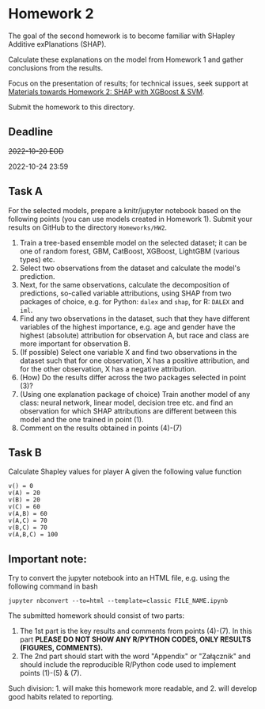# Homework 2

The goal of the second homework is to become familiar with SHapley Additive exPlanations (SHAP). 

Calculate these explanations on the model from Homework 1 and gather conclusions from the results.

Focus on the presentation of results; for technical issues, seek support at [Materials towards Homework 2: SHAP with XGBoost & SVM](https://github.com/mim-uw/eXplainableMachineLearning-2023/blob/main/Materials/hw2_shap_with_xgboost_on_titanic.html).

Submit the homework to this directory.

## Deadline 

~~2022-10-20 EOD~~

2022-10-24 23:59


## Task A

For the selected models, prepare a knitr/jupyter notebook based on the following points (you can use models created in Homework 1).
Submit your results on GitHub to the directory `Homeworks/HW2`.

1. Train a tree-based ensemble model on the selected dataset; it can be one of random forest, GBM, CatBoost, XGBoost, LightGBM (various types) etc.
2. Select two observations from the dataset and calculate the model's prediction.
3. Next, for the same observations, calculate the decomposition of predictions, so-called variable attributions, using SHAP from two packages of choice, e.g. for Python: `dalex` and `shap`, for R: `DALEX` and `iml`.
4. Find any two observations in the dataset, such that they have different variables of the highest importance, e.g. age and gender have the highest (absolute) attribution for observation A, but race and class are more important for observation B.
5. (If possible) Select one variable X and find two observations in the dataset such that for one observation, X has a positive attribution, and for the other observation, X has a negative attribution.
6. (How) Do the results differ across the two packages selected in point (3)?
7. (Using one explanation package of choice) Train another model of any class: neural network, linear model, decision tree etc. and find an observation for which SHAP attributions are different between this model and the one trained in point (1).
8. Comment on the results obtained in points (4)-(7)

## Task B

Calculate Shapley values for player A given the following value function

```
v() = 0
v(A) = 20
v(B) = 20
v(C) = 60
v(A,B) = 60
v(A,C) = 70
v(B,C) = 70
v(A,B,C) = 100
```

## **Important note:**

Try to convert the jupyter notebook into an HTML file, e.g. using the following command in bash

```
jupyter nbconvert --to=html --template=classic FILE_NAME.ipynb
```

The submitted homework should consist of two parts:

1. The 1st part is the key results and comments from points (4)-(7). In this part **PLEASE DO NOT SHOW ANY R/PYTHON CODES, ONLY RESULTS (FIGURES, COMMENTS).**
2. The 2nd part should start with the word "Appendix" or "Załącznik" and should include the reproducible R/Python code used to implement points (1)-(5) & (7).

Such division: 1. will make this homework more readable, and 2. will develop good habits related to reporting.
